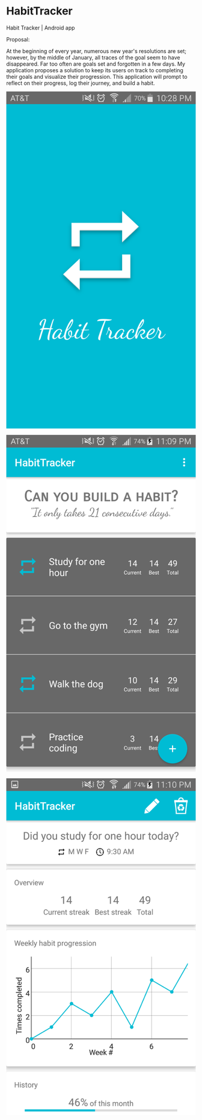 # HabitTracker
Habit Tracker | Android app

Proposal:

At the beginning of every year, numerous new year's resolutions are set; however, by the middle of January, all traces of the goal seem to have disappeared. Far too often are goals set and forgotten in a few days. My application proposes a solution to keep its users on track to completing their goals and visualize their progression. This application will prompt to reflect on their progress, log their journey, and build a habit.



![splashScreen](https://github.com/jordanang/HabitTracker/blob/master/HabitTracker_documents/HabitTracker_screenshots/Screenshot_2017-03-18-22-28-45.png)

![homePage](https://github.com/jordanang/HabitTracker/blob/master/HabitTracker_documents/HabitTracker_screenshots/Screenshot_2017-03-18-23-09-29.png)

![overview](https://github.com/jordanang/HabitTracker/blob/master/HabitTracker_documents/HabitTracker_screenshots/Screenshot_2017-03-18-23-10-11.png)
